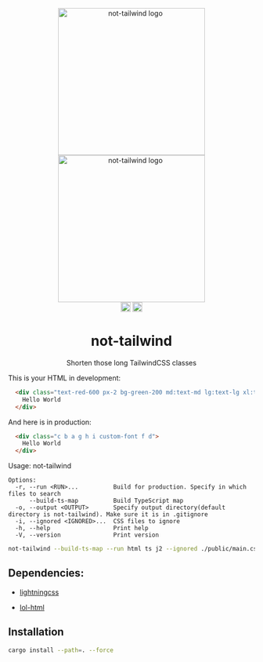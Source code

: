 <div align="center">
  <a href="https://github.com/uros-5/not-tailwind#gh-light-mode-only"><img src="assets/logo.svg#gh-light-mode-only"        width="300px" alt="not-tailwind logo"/></a>
  <a href="https://github.com/uros-5/not-tailwind#gh-dark-mode-only"><img src="assets/logo.darkmode.svg#gh-dark-mode-only" width="300px" alt="not-tailwind logo"/></a>
  <br>
  <a href="https://crates.io/crates/not-tailwind"><img alt="crates.io" src="https://img.shields.io/crates/v/not-tailwind.svg?style=for-the-badge&color=fdbb39&logo=rust" height="20"></a>
  <a href="https://github.com/uros-5/not-tailwind/actions?query=branch%3Amain"><img alt="build status" src="https://img.shields.io/github/actions/workflow/status/uros-5/not-tailwind/build.yml?branch=main&style=for-the-badge&logo=github" height="20"></a>
</div>

<h1 align="center">
  not-tailwind
</h1>


<p align="center">
  Shorten those long TailwindCSS classes
</p>

This is your HTML in development:
```html
  <div class="text-red-600 px-2 bg-green-200 md:text-md lg:text-lg xl:text-xl custom-font dark:text-green-200 dark:bg-red-500">
    Hello World
  </div>
```

And here is in production:
```html
  <div class="c b a g h i custom-font f d">
    Hello World
  </div>
```

Usage: not-tailwind

```
Options:
  -r, --run <RUN>...          Build for production. Specify in which files to search
      --build-ts-map          Build TypeScript map
  -o, --output <OUTPUT>       Specify output directory(default directory is not-tailwind). Make sure it is in .gitignore
  -i, --ignored <IGNORED>...  CSS files to ignore
  -h, --help                  Print help
  -V, --version               Print version
```

```sh
not-tailwind --build-ts-map --run html ts j2 --ignored ./public/main.css
```

## Dependencies:

  - [lightningcss](https://crates.io/crates/lightningcss)

  - [lol-html](https://crates.io/crates/lol_html)

## Installation

```bash
cargo install --path=. --force
```
